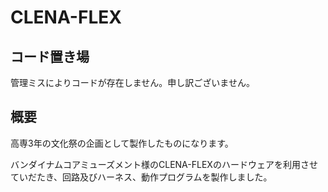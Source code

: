 # CLENA-FLEX

## コード置き場

管理ミスによりコードが存在しません。申し訳ございません。

## 概要

高専3年の文化祭の企画として製作したものになります。

バンダイナムコアミューズメント様のCLENA-FLEXのハードウェアを利用させていだたき、回路及びハーネス、動作プログラムを製作しました。
